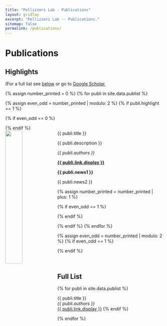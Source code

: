 ```yaml
---
title: "Pellizzeri Lab - Publications"
layout: gridlay
excerpt: "Pellizzeri Lab -- Publications."
sitemap: false
permalink: /publications/
---
```



# Publications

## Highlights

(For a full list see [below](#full-list) or go to [Google Scholar](https://scholar.google.com/citations?hl=en&user=ELOkKaUAAAAJ&view_op=list_works&sortby=pubdate#),

{% assign number_printed = 0 %}
{% for publi in site.data.publist %}

{% assign even_odd = number_printed | modulo: 2 %}
{% if publi.highlight == 1 %}

{% if even_odd == 0 %}
<div class="row">
{% endif %}

<div class="col-sm-6 clearfix">
 <div class="well">
  <pubtit>{{ publi.title }}</pubtit>
  <img src="{{ site.url }}{{ site.baseurl }}/images/pubpic/{{ publi.image }}" class="img-responsive" width="33%" style="float: left" />
  <p>{{ publi.description }}</p>
  <p><em>{{ publi.authors }}</em></p>
  <p><strong><a href="{{ publi.link.url }}">{{ publi.link.display }}</a></strong></p>
  <p class="text-danger"><strong> {{ publi.news1 }}</strong></p>
  <p> {{ publi.news2 }}</p>
 </div>
</div>

{% assign number_printed = number_printed | plus: 1 %}

{% if even_odd == 1 %}
</div>
{% endif %}

{% endif %}
{% endfor %}

{% assign even_odd = number_printed | modulo: 2 %}
{% if even_odd == 1 %}
</div>
{% endif %}

<p> &nbsp; </p>


## Full List

{% for publi in site.data.publist %}

{{ publi.title }} <br />
  <em>{{ publi.authors }} </em><br /><a href="{{ publi.link.url }}">{{ publi.link.display }}</a>
{% endif %}

{% endfor %}
